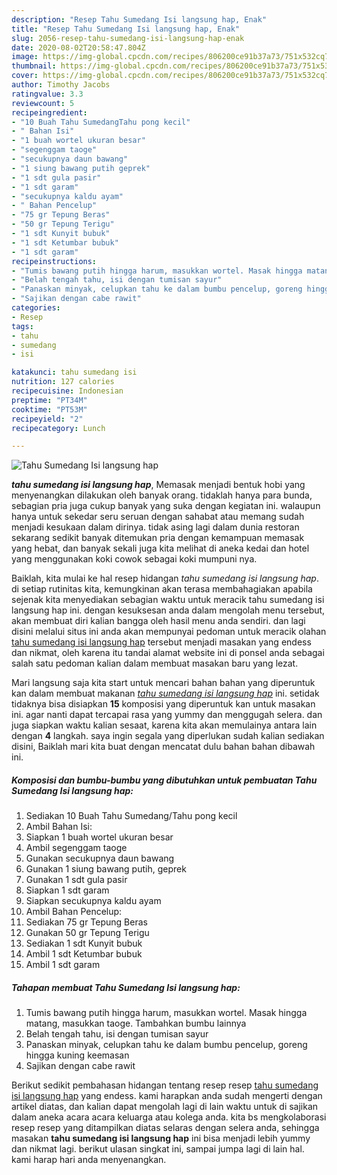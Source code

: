 ```yaml
---
description: "Resep Tahu Sumedang Isi langsung hap, Enak"
title: "Resep Tahu Sumedang Isi langsung hap, Enak"
slug: 2056-resep-tahu-sumedang-isi-langsung-hap-enak
date: 2020-08-02T20:58:47.804Z
image: https://img-global.cpcdn.com/recipes/806200ce91b37a73/751x532cq70/tahu-sumedang-isi-langsung-hap-foto-resep-utama.jpg
thumbnail: https://img-global.cpcdn.com/recipes/806200ce91b37a73/751x532cq70/tahu-sumedang-isi-langsung-hap-foto-resep-utama.jpg
cover: https://img-global.cpcdn.com/recipes/806200ce91b37a73/751x532cq70/tahu-sumedang-isi-langsung-hap-foto-resep-utama.jpg
author: Timothy Jacobs
ratingvalue: 3.3
reviewcount: 5
recipeingredient:
- "10 Buah Tahu SumedangTahu pong kecil"
- " Bahan Isi"
- "1 buah wortel ukuran besar"
- "segenggam taoge"
- "secukupnya daun bawang"
- "1 siung bawang putih geprek"
- "1 sdt gula pasir"
- "1 sdt garam"
- "secukupnya kaldu ayam"
- " Bahan Pencelup"
- "75 gr Tepung Beras"
- "50 gr Tepung Terigu"
- "1 sdt Kunyit bubuk"
- "1 sdt Ketumbar bubuk"
- "1 sdt garam"
recipeinstructions:
- "Tumis bawang putih hingga harum, masukkan wortel. Masak hingga matang, masukkan taoge. Tambahkan bumbu lainnya"
- "Belah tengah tahu, isi dengan tumisan sayur"
- "Panaskan minyak, celupkan tahu ke dalam bumbu pencelup, goreng hingga kuning keemasan"
- "Sajikan dengan cabe rawit"
categories:
- Resep
tags:
- tahu
- sumedang
- isi

katakunci: tahu sumedang isi 
nutrition: 127 calories
recipecuisine: Indonesian
preptime: "PT34M"
cooktime: "PT53M"
recipeyield: "2"
recipecategory: Lunch

---
```



![Tahu Sumedang Isi langsung hap](https://img-global.cpcdn.com/recipes/806200ce91b37a73/751x532cq70/tahu-sumedang-isi-langsung-hap-foto-resep-utama.jpg)

<b><i>tahu sumedang isi langsung hap</i></b>, Memasak menjadi bentuk hobi yang menyenangkan dilakukan oleh banyak orang. tidaklah hanya para bunda, sebagian pria juga cukup banyak yang suka dengan kegiatan ini. walaupun hanya untuk sekedar seru seruan dengan sahabat atau memang sudah menjadi kesukaan dalam dirinya. tidak asing lagi dalam dunia restoran sekarang sedikit banyak ditemukan pria dengan kemampuan memasak yang hebat, dan banyak sekali juga kita melihat di aneka kedai dan hotel yang menggunakan koki cowok sebagai koki mumpuni nya.



Baiklah, kita mulai ke hal resep hidangan <i>tahu sumedang isi langsung hap</i>. di setiap rutinitas kita, kemungkinan akan terasa membahagiakan apabila sejenak kita menyediakan sebagian waktu untuk meracik tahu sumedang isi langsung hap ini. dengan kesuksesan anda dalam mengolah menu tersebut, akan membuat diri kalian bangga oleh hasil menu anda sendiri. dan lagi disini melalui situs ini anda akan mempunyai pedoman untuk meracik olahan <u>tahu sumedang isi langsung hap</u> tersebut menjadi masakan yang endess dan nikmat, oleh karena itu tandai alamat website ini di ponsel anda sebagai salah satu pedoman kalian dalam membuat masakan baru yang lezat.


Mari langsung saja kita start untuk mencari bahan bahan yang diperuntuk kan dalam membuat makanan <u><i>tahu sumedang isi langsung hap</i></u> ini. setidak tidaknya bisa disiapkan <b>15</b> komposisi yang diperuntuk kan untuk masakan ini. agar nanti dapat tercapai rasa yang yummy dan menggugah selera. dan juga siapkan waktu kalian sesaat, karena kita akan memulainya antara lain dengan <b>4</b> langkah. saya ingin segala yang diperlukan sudah kalian sediakan disini, Baiklah mari kita buat dengan mencatat dulu bahan bahan dibawah ini.

<!--inarticleads1-->

##### Komposisi dan bumbu-bumbu yang dibutuhkan untuk pembuatan Tahu Sumedang Isi langsung hap:

1. Sediakan 10 Buah Tahu Sumedang/Tahu pong kecil
1. Ambil  Bahan Isi:
1. Siapkan 1 buah wortel ukuran besar
1. Ambil segenggam taoge
1. Gunakan secukupnya daun bawang
1. Gunakan 1 siung bawang putih, geprek
1. Gunakan 1 sdt gula pasir
1. Siapkan 1 sdt garam
1. Siapkan secukupnya kaldu ayam
1. Ambil  Bahan Pencelup:
1. Sediakan 75 gr Tepung Beras
1. Gunakan 50 gr Tepung Terigu
1. Sediakan 1 sdt Kunyit bubuk
1. Ambil 1 sdt Ketumbar bubuk
1. Ambil 1 sdt garam




<!--inarticleads2-->

##### Tahapan membuat Tahu Sumedang Isi langsung hap:

1. Tumis bawang putih hingga harum, masukkan wortel. Masak hingga matang, masukkan taoge. Tambahkan bumbu lainnya
1. Belah tengah tahu, isi dengan tumisan sayur
1. Panaskan minyak, celupkan tahu ke dalam bumbu pencelup, goreng hingga kuning keemasan
1. Sajikan dengan cabe rawit




Berikut sedikit pembahasan hidangan tentang resep resep <u>tahu sumedang isi langsung hap</u> yang endess. kami harapkan anda sudah mengerti dengan artikel diatas, dan kalian dapat mengolah lagi di lain waktu untuk di sajikan dalam aneka acara acara keluarga atau kolega anda. kita bs mengkolaborasi resep resep yang ditampilkan diatas selaras dengan selera anda, sehingga masakan <b>tahu sumedang isi langsung hap</b> ini bisa menjadi lebih yummy dan nikmat lagi. berikut ulasan singkat ini, sampai jumpa lagi di lain hal. kami harap hari anda menyenangkan.

